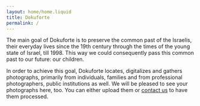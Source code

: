 ```yaml
---
layout: home/home.liquid
title: Dokuforte
permalink: /
---
```


The main goal of Dokuforte is to preserve the common past of the Israelis, their everyday lives since the 19th century through the times of the young state of Israel, till 1998. This way we could consequently pass this common past to our future: our children. 

In order to achieve this goal, Dokuforte locates, digitalizes and gathers photographs, primarily from individuals, families and from professional photographers, public institutions as well. We will be pleased to see your photographs here, too. You can either upload them or [contact us](mailto:dokuforte@gmail.com) to have them processed.

